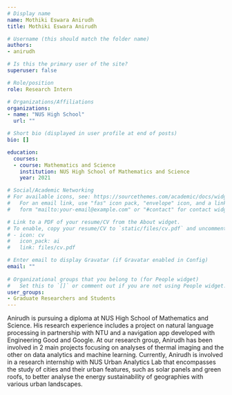 ```yaml
---
# Display name
name: Mothiki Eswara Anirudh
title: Mothiki Eswara Anirudh

# Username (this should match the folder name)
authors:
- anirudh

# Is this the primary user of the site?
superuser: false

# Role/position
role: Research Intern

# Organizations/Affiliations
organizations:
- name: "NUS High School"
  url: ""

# Short bio (displayed in user profile at end of posts)
bio: []

education:
  courses:
  - course: Mathematics and Science
    institution: NUS High School of Mathematics and Science
    year: 2021

# Social/Academic Networking
# For available icons, see: https://sourcethemes.com/academic/docs/widgets/#icons
#   For an email link, use "fas" icon pack, "envelope" icon, and a link in the
#   form "mailto:your-email@example.com" or "#contact" for contact widget.

# Link to a PDF of your resume/CV from the About widget.
# To enable, copy your resume/CV to `static/files/cv.pdf` and uncomment the lines below.  
# - icon: cv
#   icon_pack: ai
#   link: files/cv.pdf

# Enter email to display Gravatar (if Gravatar enabled in Config)
email: ""
  
# Organizational groups that you belong to (for People widget)
#   Set this to `[]` or comment out if you are not using People widget.  
user_groups:
- Graduate Researchers and Students
---
```


Anirudh is pursuing a diploma at NUS High School of Mathematics and Science. His research experience includes a project on natural language processing in partnership with NTU and a navigation app developed with Engineering Good and Google. At our research group, Anirudh has been involved in 2 main projects focusing on analyses of thermal imaging and the other on data analytics and machine learning. Currently, Anirudh is involved in a research internship with NUS Urban Analytics Lab that encompasses the study of cities and their urban features, such as solar panels and green roofs, to better analyse the energy sustainability of geographies with various urban landscapes.

